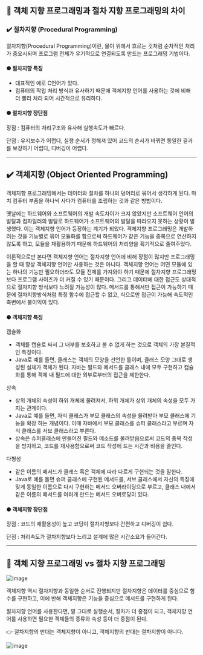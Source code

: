 ## **🔎 객체 지향 프로그래밍과 절차 지향 프로그래밍의 차이**

### **✔️ 절차지향 (Procedural Programming)**

절차지향(Procedural Programming)이란, 물이 위에서 흐르는 것처럼 순차적인 처리가 중요시되며 프로그램 전체가 유기적으로 연결되도록 만드는 프로그래밍 기법이다.

#### ⚈ 절차지향 특징

-   대표적인 예로 C언어가 있다.
-   컴퓨터의 작업 처리 방식과 유사하기 때문에 객체지향 언어를 사용하는 것에 비해 더 빨리 처리 되어 시간적으로 유리하다.

#### ⚈ 절차지향 장단점

장점 : 컴퓨터의 처리구조와 유사해 실행속도가 빠르다.

단점 : 유지보수가 어렵다, 실행 순서가 정해져 있어 코드의 순서가 바뀌면 동일한 결과를 보장하기 어렵다, 디버깅이 어렵다.

---

## **✔️ 객체지향 (Object Oriented Programming)**

객체지향 프로그래밍에서는 데이터와 절차를 하나의 덩어리로 묶어서 생각하게 된다. 마치 컴퓨터 부품을 하나씩 사다가 컴퓨터를 조립하는 것과 같은 방법이다.

옛날에는 하드웨어와 소프트웨어의 개발 속도차이가 크지 않았지만 소프트웨어 언어의 발달과 컴파일러의 발달로 하드웨어가 소프트웨어의 발달을 따라오지 못하는 상황이 발생했다. 이는 객체지향 언어가 등장하는 계기가 되었다. 객체지향 프로그래밍은 개발하려는 것을 기능별로 묶어 모듈화를 함으로써 하드웨어가 같은 기능을 중복으로 연산하지 않도록 하고, 모듈을 재활용하기 때문에 하드웨어의 처리양을 획기적으로 줄여주었다.

이론적으로만 본다면 객체지향 언어는 절차지향 언어에 비해 장점이 많지만 프로그래밍을 할 때 항상 객체지향 언어만 사용하는 것은 아니다. 객체지향 언어는 어떤 모듈에 있는 하나의 기능만 필요하더라도 모듈 전체를 가져와야 하기 때문에 절차지향 프로그래밍보다 프로그램 사이즈가 더 커질 수 있기 때문이다. 그리고 데이터에 대한 접근도 상대적으로 절차지향 방식보다 느려질 가능성이 많다. 메서드를 통해서만 접근이 가능하기 때문에 절차지향방식처럼 특정 함수에 접근할 수 없고, 식으로만 접근이 가능해 속도적인 측변에서 불이익이 있다.

#### ⚈ 객체지향 특징

캡슐화

-   객체를 캡슐로 싸서 그 내부를 보호하고 볼 수 없게 하는 것으로 객체의 가장 본질적인 특징이다.
-   Java로 예를 들면, 클래스는 객체의 모양을 선언한 틀이며, 클래스 모양 그대로 생성된 실체가 객체가 된다. 자바는 필드와 메서드를 클래스 내에 모두 구현하고 캡슐화를 통해 객체 내 필드에 대한 외부로부터의 접근을 제한한다.

상속

-   상위 개체의 속성이 하위 개체에 물려져서, 하위 개체가 상위 개체의 속성을 모두 가지는 관계이다. 
-   Java로 예를 들면, 자식 클래스가 부모 클래스의 속성을 물려받아 부모 클래스에 기능을 확장 하는 개념이다. 이때 자바에서 부모 클래스를 슈퍼 클래스라고 부르며 자식 클래스를 서브 클래스라고 부른다.
-   상속은 슈퍼클래스에 만들어진 필드와 메소드를 물려받음으로써 코드의 중복 작성을 방지하고, 코드를 재사용함으로써 코드 작성에 드는 시간과 비용을 줄인다.

다형성

-   같은 이름의 메서드가 클래스 혹은 객체에 따라 다르게 구현되는 것을 말한다.
-   Java로 예를 들면 슈퍼 클래스에 구현된 메서드를, 서브 클래스에서 자신의 특징에 맞게 동일한 이름으로 다시 구현하는 메서드 오버라이딩으로 부르고, 클래스 내에서 같은 이름의 메서드를 여러개 만드는 메서드 오버로딩이 있다.

#### ⚈ 객체지향 장단점

장점 : 코드의 재활용성이 높고 코딩이 절차지형보다 간편하고 디버깅이 쉽다.

단점 : 처리속도가 절차지향보다 느리고 설계에 많은 시간소요가 들어간다.

---

## **🔎 객체 지향 프로그래밍 vs 절차 지향 프로그래밍**

![image](https://user-images.githubusercontent.com/96826217/212467290-fda3b096-03ed-4b99-966e-90df5206afcd.png)


객체지향 역시 절차지향과 동일한 순서로 진행되지만 절차지향은 데이터를 중심으로 함수를 구현하고, 이에 반해 객체지향은 기능을 중심으로 메서드를 구현하게 된다.

절차지향 언어를 사용한다면, 말 그대로 실행순서, 절차가 더 중점이 되고, 객체지향 언어를 사용하면 필요한 객체들의 종류와 속성 등이 더 중점이 된다.

👉 절차지향의 반대는 객체지향이 아니고, 객체지향의 반대는 절차지향이 아니다.

![image](https://user-images.githubusercontent.com/96826217/212467303-201f1fc8-c97b-49f6-a79b-1a775562fa63.png)
